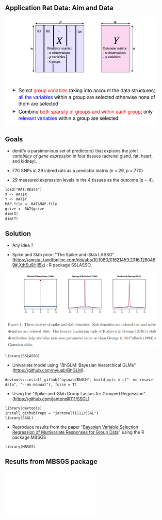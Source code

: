 ## Application Rat Data: Aim and Data 

![](goals.png) 

## Goals 

- dentify a parsimonious set of predictors} that explains the _joint variability of gene expression_ in four tissues (adrenal gland, fat, heart, and kidney).

- 770 SNPs in 29 inbred rats as a predictor matrix (n = 29, p = 770)

- 29 measured expression levels in the 4 tissues as the outcome (q = 4).

```{r}
load("RAT.RData")
X <- RAT$X
Y <- RAT$Y
MAP.file <- RAT$MAP.file
gsize <- RAT$gsize
dim(X)
dim(Y)
```

## Solution 

- Any idea ?

- Spike and Slab prior: "The Spike-and-Slab LASSO" (https://amstat.tandfonline.com/doi/abs/10.1080/01621459.2016.1260469#.XdtSu9HjI5k) : R package SSLASSO.

![](spikeslab.png) 

```{r}
library(SSLASSO)
```


- Univariate model using "BhGLM: Bayesian hierarchical GLMs"(https://github.com/nyiuab/BhGLM).  

```{r}
devtools::install_github("nyiuab/BhGLM", build_opts = c("--no-resave-data", "--no-manual"), force = T)
```

- Using the "Spike-and-Slab Group Lassos for Grouped Regression"(https://github.com/jantonelli111/SSGL)

```{r}
library(devtools)
install_github(repo = "jantonelli111/SSGL")
library(SSGL)
```

- Reproduce results from the paper "[Bayesian Variable Selection Regression of
Multivariate Responses for Group Data](BA.pdf)"  using the R package MBSGS

```{r}
library(MBSGS)
```

## Results from MBSGS package

![Result from our article](result_ba.pdf) 
